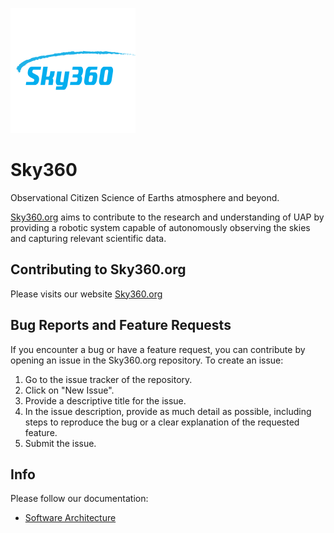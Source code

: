 ![Sky360](./doc/img/sky360_logo.png)

# Sky360
Observational Citizen Science of Earths atmosphere and beyond.

[Sky360.org](https://www.sky360.org/) aims to contribute to the research and understanding of UAP by providing a robotic system capable of autonomously observing the skies and capturing relevant scientific data.

## Contributing to Sky360.org
Please visits our website [Sky360.org](https://www.sky360.org/)

## Bug Reports and Feature Requests

If you encounter a bug or have a feature request, you can contribute by opening an issue in the Sky360.org repository. To create an issue:

1. Go to the issue tracker of the repository.
2. Click on "New Issue".
3. Provide a descriptive title for the issue.
4. In the issue description, provide as much detail as possible, including steps to reproduce the bug or a clear explanation of the requested feature.
5. Submit the issue.

## Info

Please follow our documentation:
- [Software Architecture](./doc/SoftwareArchitecture.md)

[- System Architecture ./doc/SystemsArchitecture.md ]: #




